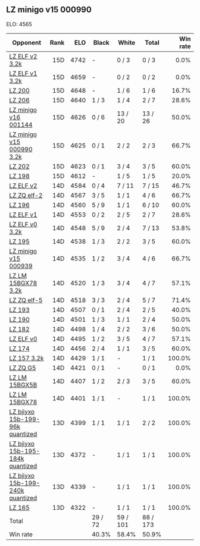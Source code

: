 ## LZ minigo v15 000990 ##

ELO: 4565

Opponent | Rank | ELO | Black | White | Total | Win rate
---------|-----:|----:|-------|-------|-------|-------:
[LZ ELF v2 3.2k](LZ%20ELF%20v2%203.2k.md) | 15D | 4742 | - | 0 / 3 | 0 / 3 | 0.0%
[LZ ELF v1 3.2k](LZ%20ELF%20v1%203.2k.md) | 15D | 4659 | - | 0 / 2 | 0 / 2 | 0.0%
[LZ 200](LZ%20200.md) | 15D | 4648 | - | 1 / 6 | 1 / 6 | 16.7%
[LZ 206](LZ%20206.md) | 15D | 4640 | 1 / 3 | 1 / 4 | 2 / 7 | 28.6%
[LZ minigo v16 001144](LZ%20minigo%20v16%20001144.md) | 15D | 4626 | 0 / 6 | 13 / 20 | 13 / 26 | 50.0%
[LZ minigo v15 000990 3.2k](LZ%20minigo%20v15%20000990%203.2k.md) | 15D | 4625 | 0 / 1 | 2 / 2 | 2 / 3 | 66.7%
[LZ 202](LZ%20202.md) | 15D | 4623 | 0 / 1 | 3 / 4 | 3 / 5 | 60.0%
[LZ 198](LZ%20198.md) | 15D | 4612 | - | 1 / 5 | 1 / 5 | 20.0%
[LZ ELF v2](LZ%20ELF%20v2.md) | 14D | 4584 | 0 / 4 | 7 / 11 | 7 / 15 | 46.7%
[LZ ZQ elf-2](LZ%20ZQ%20elf-2.md) | 14D | 4567 | 3 / 5 | 1 / 1 | 4 / 6 | 66.7%
[LZ 196](LZ%20196.md) | 14D | 4560 | 5 / 9 | 1 / 1 | 6 / 10 | 60.0%
[LZ ELF v1](LZ%20ELF%20v1.md) | 14D | 4553 | 0 / 2 | 2 / 5 | 2 / 7 | 28.6%
[LZ ELF v0 3.2k](LZ%20ELF%20v0%203.2k.md) | 14D | 4548 | 5 / 9 | 2 / 4 | 7 / 13 | 53.8%
[LZ 195](LZ%20195.md) | 14D | 4538 | 1 / 3 | 2 / 2 | 3 / 5 | 60.0%
[LZ minigo v15 000939](LZ%20minigo%20v15%20000939.md) | 14D | 4535 | 1 / 2 | 3 / 4 | 4 / 6 | 66.7%
[LZ LM 15BGX78 3.2k](LZ%20LM%2015BGX78%203.2k.md) | 14D | 4520 | 1 / 3 | 3 / 4 | 4 / 7 | 57.1%
[LZ ZQ elf-5](LZ%20ZQ%20elf-5.md) | 14D | 4518 | 3 / 3 | 2 / 4 | 5 / 7 | 71.4%
[LZ 193](LZ%20193.md) | 14D | 4507 | 0 / 1 | 2 / 4 | 2 / 5 | 40.0%
[LZ 190](LZ%20190.md) | 14D | 4501 | 1 / 3 | 1 / 1 | 2 / 4 | 50.0%
[LZ 182](LZ%20182.md) | 14D | 4498 | 1 / 4 | 2 / 2 | 3 / 6 | 50.0%
[LZ ELF v0](LZ%20ELF%20v0.md) | 14D | 4495 | 1 / 2 | 3 / 5 | 4 / 7 | 57.1%
[LZ 174](LZ%20174.md) | 14D | 4456 | 2 / 4 | 1 / 1 | 3 / 5 | 60.0%
[LZ 157 3.2k](LZ%20157%203.2k.md) | 14D | 4429 | 1 / 1 | - | 1 / 1 | 100.0%
[LZ ZQ G5](LZ%20ZQ%20G5.md) | 14D | 4421 | 0 / 1 | - | 0 / 1 | 0.0%
[LZ LM 15BGX5B](LZ%20LM%2015BGX5B.md) | 14D | 4407 | 1 / 2 | 2 / 3 | 3 / 5 | 60.0%
[LZ LM 15BGX78](LZ%20LM%2015BGX78.md) | 14D | 4401 | 1 / 1 | - | 1 / 1 | 100.0%
[LZ bjiyxo 15b-199-96k quantized](LZ%20bjiyxo%2015b-199-96k%20quantized.md) | 13D | 4399 | 1 / 1 | 1 / 1 | 2 / 2 | 100.0%
[LZ bjiyxo 15b-195-184k quantized](LZ%20bjiyxo%2015b-195-184k%20quantized.md) | 13D | 4372 | - | 1 / 1 | 1 / 1 | 100.0%
[LZ bjiyxo 15b-199-240k quantized](LZ%20bjiyxo%2015b-199-240k%20quantized.md) | 13D | 4339 | - | 1 / 1 | 1 / 1 | 100.0%
[LZ 165](LZ%20165.md) | 13D | 4322 | - | 1 / 1 | 1 / 1 | 100.0%
Total | | | 29 / 72 | 59 / 101 | 88 / 173 | 
Win rate| | | 40.3% | 58.4% | 50.9% | 
